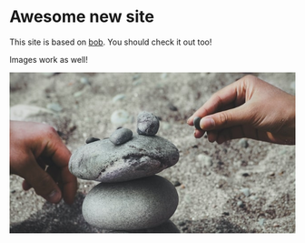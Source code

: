 # Awesome new site

This site is based on
[bob](https://github.com/ericselin/deno-ssg-bob).
You should check it out too!

Images work as well!

![Example image](image.jpg)
